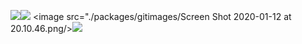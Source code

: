 <image src="./packages/gitimages/Screen Shot 2020-01-12 at 20.10.14.png"/><image src="./packages/gitimages/Screen Shot 2020-01-12 at 20.10.23.png"/>
<image src="./packages/gitimages/Screen Shot 2020-01-12 at 20.10.46.png/><image src="./packages/gitimages/Screen Shot 2020-01-12 at 20.11.03.png"/>


